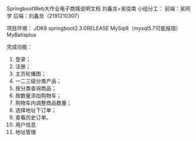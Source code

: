 SpringbootWeb大作业电子商城说明文档
刘鑫龙+吴佳南
小组分工：
前端：吴同学
后端：刘鑫龙（2191210307）

项目环境：
JDK8
springboot2.3.0RELEASE
MySql8（mysql5.7可能报错）
MyBatisplus

完成功能：
1.	登录；
2.	注册；
3.	主页轮播图；
4.	一二三级分类产品；
5.	按分类查询商品；
6.	按数量添加购物车；
7.	购物车内调整商品数量；
8.	选择地址下订单；
9.	查看历史订单。
10.	用户信息
11.	地址管理
